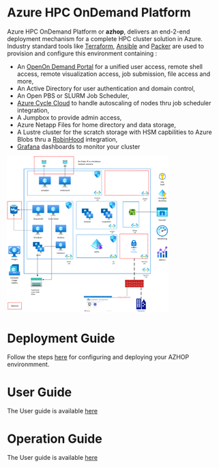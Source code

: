 # Azure HPC OnDemand Platform
Azure HPC OnDemand Platform or **azhop**, delivers an end-2-end deployment mechanism for a complete HPC cluster solution in Azure. Industry standard tools like [Terraform](https://www.terraform.io/), [Ansible](https://www.ansible.com/) and [Packer](https://www.packer.io/) are used to provision and configure this environment containing :

- An [OpenOn Demand Portal](https://osc.github.io/ood-documentation/master/) for a unified user access, remote shell access, remote visualization access, job submission, file access and more,
- An Active Directory for user authentication and domain control,
- An Open PBS or SLURM Job Scheduler,
- [Azure Cycle Cloud](https://docs.microsoft.com/en-us/azure/cyclecloud/?view=cyclecloud-8) to handle autoscaling of nodes thru job scheduler integration,
- A Jumpbox to provide admin access,
- Azure Netapp Files for home directory and data storage,
- A Lustre cluster for the scratch storage with HSM capbilities to Azure Blobs thru a [RobinHood](https://github.com/cea-hpc/robinhood) integration,
- [Grafana](https://grafana.com/) dashboards to monitor your cluster

<img src="./images/azhop_architecture.png" width="75%">

# Deployment Guide
Follow the steps [here](deploy/index.md) for configuring and deploying your AZHOP environmment.

# User Guide
The User guide is available [here](user_guide/index.md)

# Operation Guide
The User guide is available [here](operate/index.md)
